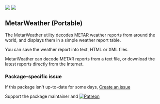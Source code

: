 [![](https://img.shields.io/chocolatey/v/mweather?color=green&label=mweather)](https://chocolatey.org/packages/mweather) [![](https://img.shields.io/chocolatey/dt/mweather)](https://chocolatey.org/packages/mweather)

## MetarWeather (Portable)
The MetarWeather utility decodes METAR weather reports from around the world, 
and displays them in a simple weather report table.

You can save the weather report into text, HTML or XML files.

MetarWeather can decode METAR reports from a text file, or download the latest
reports directly from the Internet.

### Package-specific issue
If this package isn't up-to-date for some days, [Create an issue](https://github.com/tunisiano187/Chocolatey-packages/issues/new/choose)

Support the package maintainer and [![Patreon](https://cdn.jsdelivr.net/gh/tunisiano187/Chocolatey-packages@d15c4e19c709e7148588d4523ffc6dd3cd3c7e5e/icons/patreon.png)](https://www.patreon.com/bePatron?u=39585820)
